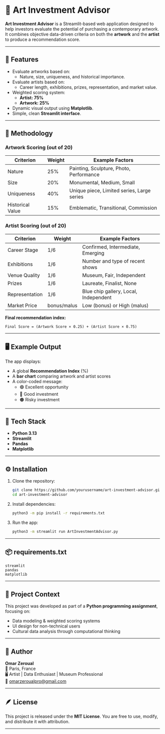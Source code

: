 # 🎨 Art Investment Advisor

**Art Investment Advisor** is a Streamlit-based web application designed to help investors evaluate the potential of purchasing a contemporary artwork. It combines objective data-driven criteria on both the **artwork** and the **artist** to produce a recommendation score.

---

## 🚀 Features

- Evaluate artworks based on:
  - Nature, size, uniqueness, and historical importance.
- Evaluate artists based on:
  - Career length, exhibitions, prizes, representation, and market value.
- Weighted scoring system:
  - **Artist: 75%**
  - **Artwork: 25%**
- Dynamic visual output using **Matplotlib**.
- Simple, clean **Streamlit interface**.

---

## 🧮 Methodology

### Artwork Scoring (out of 20)
| Criterion | Weight | Example Factors |
|------------|---------|----------------|
| Nature | 25% | Painting, Sculpture, Photo, Performance |
| Size | 20% | Monumental, Medium, Small |
| Uniqueness | 40% | Unique piece, Limited series, Large series |
| Historical Value | 15% | Emblematic, Transitional, Commission |

### Artist Scoring (out of 20)
| Criterion | Weight | Example Factors |
|------------|---------|----------------|
| Career Stage | 1/6 | Confirmed, Intermediate, Emerging |
| Exhibitions | 1/6 | Number and type of recent shows |
| Venue Quality | 1/6 | Museum, Fair, Independent |
| Prizes | 1/6 | Laureate, Finalist, None |
| Representation | 1/6 | Blue chip gallery, Local, Independent |
| Market Price | bonus/malus | Low (bonus) or High (malus) |

**Final recommendation index:**

`Final Score = (Artwork Score × 0.25) + (Artist Score × 0.75)`

---

## 🖥️ Example Output

The app displays:
- A global **Recommendation Index** (%)
- A **bar chart** comparing artwork and artist scores
- A color-coded message:
  - 🟢 Excellent opportunity
  - 🔵 Good investment
  - 🟠 Risky investment

---

## 🧰 Tech Stack

- **Python 3.13**
- **Streamlit**
- **Pandas**
- **Matplotlib**

---

## ⚙️ Installation

1. Clone the repository:
   ```bash
   git clone https://github.com/yourusername/art-investment-advisor.git
   cd art-investment-advisor
   ```

2. Install dependencies:
   ```bash
   python3 -m pip install -r requirements.txt
   ```

3. Run the app:
   ```bash
   python3 -m streamlit run ArtInvestmentAdvisor.py
   ```

---

## 📦 requirements.txt
```
streamlit
pandas
matplotlib
```

---

## 🧠 Project Context

This project was developed as part of a **Python programming assignment**, focusing on:
- Data modeling & weighted scoring systems
- UI design for non-technical users
- Cultural data analysis through computational thinking

---

## 🎯 Author

**Omar Zeroual**  
📍 Paris, France  
🖥️ Artist | Data Enthusiast | Museum Professional  
📧 omarzeroualpro@gmail.com

---

## 🪶 License

This project is released under the **MIT License**. You are free to use, modify, and distribute it with attribution.

---


